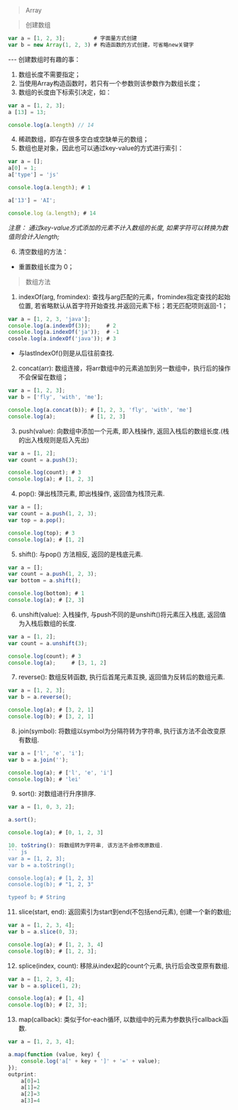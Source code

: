 > Array

> 创建数组

``` js
var a = [1, 2, 3];         # 字面量方式创建
var b = new Array(1, 2, 3) # 构造函数的方式创建，可省略new关键字
```
--- 创建数组时有趣的事：
1. 数组长度不需要指定；
2. 当使用Array构造函数时，若只有一个参数则该参数作为数组长度；
3. 数组的长度由下标索引决定，如：
``` js
var a = [1, 2, 3];
a [13] = 13;

console.log(a.length) // 14
```
4. 稀疏数组，即存在很多空白或空缺单元的数组；
5. 数组也是对象，因此也可以通过key-value的方式进行索引：
``` js
var a = [];
a[0] = 1;
a['type'] = 'js'

console.log(a.length); # 1

a['13'] = 'AI';

console.log（a.length); # 14
```
*注意： 通过key-value方式添加的元素不计入数组的长度, 如果字符可以转换为数值则会计入length;*

6. 清空数组的方法：
- 重置数组长度为 0；

> 数组方法

1. indexOf(arg, fromindex): 查找与arg匹配的元素，fromindex指定查找的起始位置, 若省略默认从首字符开始查找.并返回元素下标；若无匹配项则返回-1；

``` js
var a = [1, 2, 3, 'java'];
console.log(a.indexOf(3));     # 2
console.log(a.indexOf('ja'));  # -1
cosole.log(a.indexOf('java')); # 3
```
* 与lastIndexOf()则是从后往前查找.

2. concat(arr): 数组连接，将arr数组中的元素追加到另一数组中，执行后的操作不会保留在数组；
``` js
var a = [1, 2, 3];
var b = ['fly', 'with', 'me'];

console.log(a.concat(b)); # [1, 2, 3, 'fly', 'with', 'me']
console.log(a);           # [1, 2, 3]
```

3. push(value): 向数组中添加一个元素, 即入栈操作, 返回入栈后的数组长度.(栈的出入栈规则是后入先出)
``` js
var a = [1, 2];
var count = a.push(3);  

console.log(count); # 3
console.log(a); # [1, 2, 3]
```

4. pop(): 弹出栈顶元素, 即出栈操作, 返回值为栈顶元素.
``` js
var a = [];
var count = a.push(1, 2, 3);  
var top = a.pop(); 

console.log(top); # 3
console.log(a); # [1, 2]
```

5. shift(): 与pop() 方法相反, 返回的是栈底元素.
``` js
var a = [];
var count = a.push(1, 2, 3);  
var bottom = a.shift();  

console.log(bottom); # 1
console.log(a); # [2, 3]
```

6. unshift(value): 入栈操作, 与push不同的是unshift()将元素压入栈底, 返回值为入栈后数组的长度.
``` js
var a = [1, 2];
var count = a.unshift(3);

console.log(count); # 3
console.log(a);     # [3, 1, 2]
```

7. reverse(): 数组反转函数, 执行后首尾元素互换, 返回值为反转后的数组元素.
``` js
var a = [1, 2, 3];
var b = a.reverse();

console.log(a); # [3, 2, 1]
console.log(b); # [3, 2, 1]
```

8. join(symbol): 将数组以symbol为分隔符转为字符串, 执行该方法不会改变原有数组.
``` js
var a = ['l', 'e', 'i'];
var b = a.join('');

console.log(a); # ['l', 'e', 'i']
console.log(b); # 'lei'
```

9. sort(): 对数组进行升序排序.
``` js
var a = [1, 0, 3, 2];

a.sort();

console.log(a); # [0, 1, 2, 3]

10. toString(): 将数组转为字符串, 该方法不会修改原数组.
``` js
var a = [1, 2, 3];
var b = a.toString();

console.log(a); # [1, 2, 3]
console.log(b); # "1, 2, 3"

typeof b; # String
```

11. slice(start, end): 返回索引为start到end(不包括end元素), 创建一个新的数组;
``` js
var a = [1, 2, 3, 4];
var b = a.slice(0, 3);

console.log(a); # [1, 2, 3, 4]
console.log(b); # [1, 2, 3];
```

12. splice(index, count): 移除从index起的count个元素, 执行后会改变原有数组.
``` js
var a = [1, 2, 3, 4];
var b = a.splice(1, 2);

console.log(a); # [1, 4]
console.log(b); # [2, 3];
```

13. map(callback): 类似于for-each循环, 以数组中的元素为参数执行callback函数.
``` js
var a = [1, 2, 3, 4];

a.map(function (value, key) {
	console.log('a[' + key + ']' + '=' + value);
});
outprint: 
	a[0]=1
	a[1]=2
	a[2]=3
	a[3]=4
```



